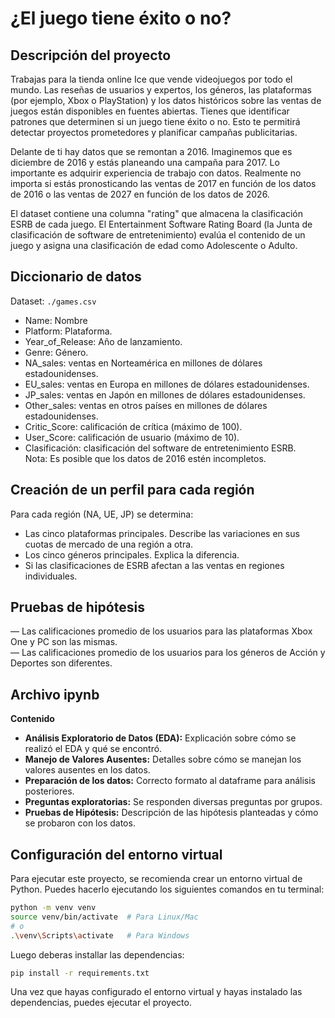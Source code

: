 # ¿El juego tiene éxito o no?

## Descripción del proyecto

Trabajas para la tienda online Ice que vende videojuegos por todo el mundo. Las reseñas de usuarios y expertos, los géneros, las plataformas (por ejemplo, Xbox o PlayStation) y los datos históricos sobre las ventas de juegos están disponibles en fuentes abiertas. Tienes que identificar patrones que determinen si un juego tiene éxito o no. Esto te permitirá detectar proyectos prometedores y planificar campañas publicitarias.

Delante de ti hay datos que se remontan a 2016. Imaginemos que es diciembre de 2016 y estás planeando una campaña para 2017.
Lo importante es adquirir experiencia de trabajo con datos. Realmente no importa si estás pronosticando las ventas de 2017 en función de los datos de 2016 o las ventas de 2027 en función de los datos de 2026.

El dataset contiene una columna "rating" que almacena la clasificación ESRB de cada juego. El Entertainment Software Rating Board (la Junta de clasificación de software de entretenimiento) evalúa el contenido de un juego y asigna una clasificación de edad como Adolescente o Adulto.

## Diccionario de datos

Dataset: `./games.csv`

- Name: Nombre
- Platform: Plataforma.
- Year_of_Release: Año de lanzamiento.
- Genre: Género.
- NA_sales: ventas en Norteamérica en millones de dólares estadounidenses. 
- EU_sales: ventas en Europa en millones de dólares estadounidenses.
- JP_sales: ventas en Japón en millones de dólares estadounidenses.
- Other_sales: ventas en otros países en millones de dólares estadounidenses.
- Critic_Score: calificación de crítica (máximo de 100). 
- User_Score: calificación de usuario (máximo de 10).
- Clasificación: clasificación del software de entretenimiento ESRB.  
Nota: Es posible que los datos de 2016 estén incompletos.

## Creación de un perfil para cada región
Para cada región (NA, UE, JP) se determina:
- Las cinco plataformas principales. Describe las variaciones en sus cuotas de mercado de una región a otra.
- Los cinco géneros principales. Explica la diferencia.
- Si las clasificaciones de ESRB afectan a las ventas en regiones individuales.

## Pruebas de hipótesis

— Las calificaciones promedio de los usuarios para las plataformas Xbox One y PC son las mismas.  
— Las calificaciones promedio de los usuarios para los géneros de Acción y Deportes son diferentes.

## Archivo ipynb

**Contenido**

- **Análisis Exploratorio de Datos (EDA):** Explicación sobre cómo se realizó el EDA y qué se encontró.
- **Manejo de Valores Ausentes:** Detalles sobre cómo se manejan los valores ausentes en los datos.
- **Preparación de los datos:** Correcto formato al dataframe para análisis posteriores. 
- **Preguntas exploratorias:** Se responden diversas preguntas por grupos.
- **Pruebas de Hipótesis:** Descripción de las hipótesis planteadas y cómo se probaron con los datos.

## Configuración del entorno virtual

Para ejecutar este proyecto, se recomienda crear un entorno virtual de Python. Puedes hacerlo ejecutando los siguientes comandos en tu terminal:

```bash
python -m venv venv
source venv/bin/activate  # Para Linux/Mac
# o
.\venv\Scripts\activate   # Para Windows
```

Luego deberas installar las dependencias:
``` bash
pip install -r requirements.txt
```

Una vez que hayas configurado el entorno virtual y hayas instalado las dependencias, puedes ejecutar el proyecto.

